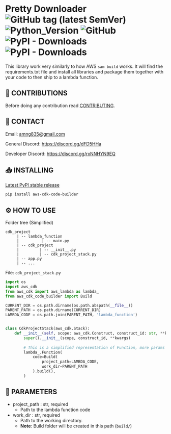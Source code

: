 # Pretty Downloader ![GitHub tag (latest SemVer)](https://img.shields.io/github/v/tag/DEADSEC-SECURITY/aws-cdk-code-builder?label=Version&style=flat-square) ![Python_Version](https://img.shields.io/badge/Python-3.7%2B-blue?style=flat-square) ![GitHub](https://img.shields.io/github/license/DEADSEC-SECURITY/aws-cdk-code-builder?label=Licence&style=flat-square) ![PyPI - Downloads](https://img.shields.io/pypi/dd/aws-cdk-code-builder?label=Daily%20Downloads&style=flat-square) ![PyPI - Downloads](https://img.shields.io/pypi/dw/aws-cdk-code-builder?label=Monthly%20Downloads&style=flat-square)

This library work very similarly to how AWS ``sam build`` works. It will find the requirements.txt file and install all libraries and package them together with your code to then ship to a lambda function.

## 📝 CONTRIBUTIONS

Before doing any contribution read <a href="https://github.com/DEADSEC-SECURITY/aws-cdk-code-builder/blob/main/CONTRIBUTING.md">CONTRIBUTING</a>.

## 📧 CONTACT

Email: amng835@gmail.com

General Discord: https://discord.gg/dFD5HHa

Developer Discord: https://discord.gg/rxNNHYN9EQ

## 📥 INSTALLING
<a href="https://pypi.org/project/aws-cdk-code-builder">Latest PyPI stable release</a>
```bash
pip install aws-cdk-code-builder
```

## ⚙ HOW TO USE
Folder tree (Simplified)
````
cdk_project
     | -- lambda_function
     |          | -- main.py
     | -- cdk_project
     |         | -- __init__.py
     |         | -- cdk_project_stack.py
     | -- app.py
     | -- ...
````

File: ``cdk_project_stack.py``
```python
import os
import aws_cdk
from aws_cdk import aws_lambda as lambda_
from aws_cdk_code_builder import Build

CURRENT_DIR = os.path.dirname(os.path.abspath(__file__))
PARENT_PATH = os.path.dirname(CURRENT_DIR)
LAMBDA_CODE = os.path.join(PARENT_PATH, 'lambda_function')


class CdkProjectStack(aws_cdk.Stack):
    def __init__(self, scope: aws_cdk.Construct, construct_id: str, **kwargs) -> None:
        super().__init__(scope, construct_id, **kwargs)
        
        # This is a simplified representation of Function, more params are needed for it to compile
        lambda_.Function(
            code=Build(
                project_path=LAMBDA_CODE,
                work_dir=PARENT_PATH
            ).build(),
        )
```

## 🤝 PARAMETERS
- project_path : str, required
  - Path to the lambda function code
- work_dir : str, required
  - Path to the working directory. 
  - **Note**: Build folder will be created in this path (``build/``)

